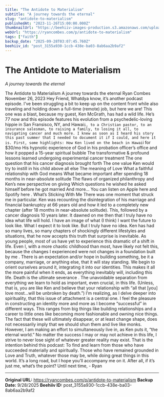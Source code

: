 ```yaml
---
title: "The Antidote to Materialism"
subtitle: "A journey towards the eternal"
slug: "antidote-to-materialism"
publishedAt: "2023-11-26T15:00:00.000Z"
thumbnailUrl: "https://beehiiv-images-production.s3.amazonaws.com/uploads/asset/file/de2817f4-a168-4759-bc5e-3d73a1e23155/materialism.jpg?t=1718474585"
webUrl: "https://ryancombes.com/p/antidote-to-materialism"
tags: ["faith"]
backup_date: "2025-09-28T03:07:45.760Z"
beehiiv_id: "post_3155a930-1ccb-438e-ba03-8ab6aa2b9af2"
---
```


# The Antidote to Materialism

*A journey towards the eternal*



The Antidote to Materialism A journey towards the eternal Ryan Combes November 26, 2023 Hey Friend, Whatdya know, it’s another podcast episode. I’ve been struggling a bit to keep up on the content front while also traveling and holding down a full-time (remote) job, but here we are! This one was a blast, because my guest, Ken McGrath, has had a wild life. He’s 77 now and this episode features his evolution from a psychedelic-loving hippie in San Fransisco, NY, and Hawai`i, to a Christian pastor, to an insurance salesman, to raising a family, to losing it all, to navigating cancer and much more. I knew as soon as I heard his story this past summer that I needed to document it if I could, and here it is. First, some highlights: How Ken lived on the beach in Hawai`i for $30/mo His hypnotic experience of God in his probation officer’s office and how it popped a 15-year spiritual bubble The transformative & profound lessons learned undergoing experimental cancer treatment The one question that his cancer diagnosis brought forth The one value Ken would try to instill in his child above all else The meaning of Love What a faithful relationship with God means What became important after spending 18 months in near-absolute solitude The flaws of organized philanthropy and Ken’s new perspective on giving Which questions he wished he asked himself before he got married And more… You can listen on Apple here and Spotify here . What’s Sticking With Me There was one moment that struck me in particular. Ken was recounting the disintegration of his marriage and financial bankruptcy at 66 years old and how it led to a completely new chapter (after 18 months in near-absolute solitude). This, followed by a cancer diagnosis 10 years later. It dawned on me then that I truly have no idea what life will hold. I have an image of what (I think) I want the future to look like. What I expect it to look like. But I truly have no idea. Ken has had so many lives, so many chapters of shockingly different lifestyles and situations, that he now accepts this truth that surprise is inevitable. As young people, most of us have yet to experience this dramatic of a shift in life. Even I, with a more chaotic childhood than most, have likely not felt this, because the changes I experienced were not changes in a foundation built by me . There is an expectation and/or hope in building something, be it a company, marriage, or anything else, that it will stay standing. We begin to orient ourselves around it, integrating it into our identities. This makes it all the more painful when it ends, as everything inevitably will, including this life. Death is the ultimate severance . The unavoidable separation from everything we learn to hold as important, even crucial, in this life. (Unless, that is, you are like Ken and believe that your relationship with “all that [you] love most…will be unbroken by death.”) I’m realizing, as I delve deeper into spirituality, that this issue of attachment is a central one. I feel the pleasure in constructing an identity more and more as I become “successful” in different ways. This ranges from big things like building relationships and a career to little ones like becoming more fashionable and owning nice things. The fact that these will ultimately disappear, or at least change shape, does not necessarily imply that we should shun them and live like monks. However, I am making an effort to simultaneously live in, as Ken puts it, “the eternal world.” No matter the success I may or may not achieve in this life, I strive to never lose sight of whatever greater reality may exist. That is the intention behind this podcast: To find and learn from those who have succeeded materially and spiritually. Those who have remained grounded in Love and Truth, whatever those may be, while doing great things in this world. It’s a long road, but I hope you’ll accompany me on it. After all, if it’s just me, what’s the point? Until next time, - Ryan

---

**Original URL:** https://ryancombes.com/p/antidote-to-materialism
**Backup Date:** 9/28/2025
**Beehiiv ID:** post_3155a930-1ccb-438e-ba03-8ab6aa2b9af2
